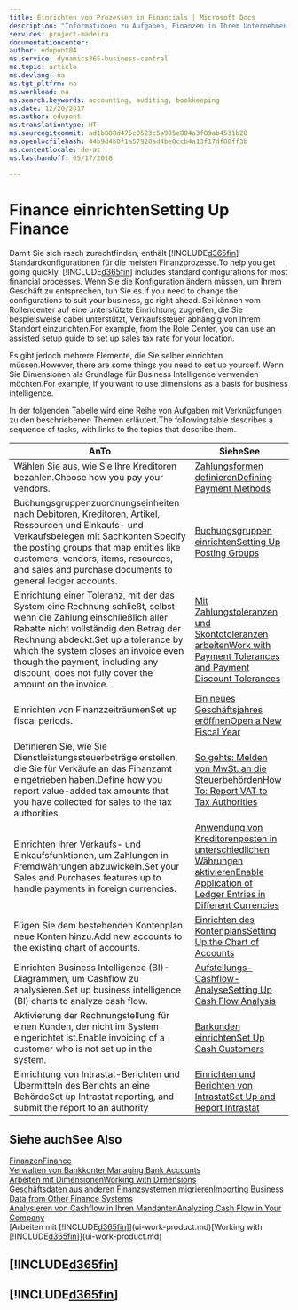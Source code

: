```yaml
---
title: Einrichten von Prozessen in Financials | Microsoft Docs
description: "Informationen zu Aufgaben, Finanzen in Ihrem Unternehmen einzurichten, um Ihrer Buchhaltung, oder Buchhaltungsanforderungen Prüfungen zu entsprechen."
services: project-madeira
documentationcenter: 
author: edupont04
ms.service: dynamics365-business-central
ms.topic: article
ms.devlang: na
ms.tgt_pltfrm: na
ms.workload: na
ms.search.keywords: accounting, auditing, bookkeeping
ms.date: 12/20/2017
ms.author: edupont
ms.translationtype: HT
ms.sourcegitcommit: ad1b888d475c0523c5a905e804a3f89ab4531b28
ms.openlocfilehash: 44b9d4b0f1a57920ad4be0ccb4a13f17df88ff3b
ms.contentlocale: de-at
ms.lasthandoff: 05/17/2018

---
```

# <a name="setting-up-finance"></a><span data-ttu-id="f64aa-103">Finance einrichten</span><span class="sxs-lookup"><span data-stu-id="f64aa-103">Setting Up Finance</span></span>
<span data-ttu-id="f64aa-104">Damit Sie sich rasch zurechtfinden, enthält [!INCLUDE[d365fin](includes/d365fin_md.md)]  Standardkonfigurationen für die meisten Finanzprozesse.</span><span class="sxs-lookup"><span data-stu-id="f64aa-104">To help you get going quickly, [!INCLUDE[d365fin](includes/d365fin_md.md)] includes standard configurations for most financial processes.</span></span> <span data-ttu-id="f64aa-105">Wenn Sie die Konfiguration ändern müssen, um Ihrem Geschäft zu entsprechen, tun Sie es.</span><span class="sxs-lookup"><span data-stu-id="f64aa-105">If you need to change the configurations to suit your business, go right ahead.</span></span> <span data-ttu-id="f64aa-106">Sei können vom Rollencenter auf eine unterstützte Einrichtung zugreifen, die Sie bespielsweise dabei unterstützt, Verkaufssteuer abhängig von Ihrem Standort einzurichten.</span><span class="sxs-lookup"><span data-stu-id="f64aa-106">For example, from the Role Center, you can use an assisted setup guide to set up sales tax rate for your location.</span></span>  

<span data-ttu-id="f64aa-107">Es gibt jedoch mehrere Elemente, die Sie selber einrichten müssen.</span><span class="sxs-lookup"><span data-stu-id="f64aa-107">However, there are some things you need to set up yourself.</span></span> <span data-ttu-id="f64aa-108">Wenn Sie Dimensionen als Grundlage für Business Intelligence verwenden möchten.</span><span class="sxs-lookup"><span data-stu-id="f64aa-108">For example, if you want to use dimensions as a basis for business intelligence.</span></span>  

<span data-ttu-id="f64aa-109">In der folgenden Tabelle wird eine Reihe von Aufgaben mit Verknüpfungen zu den beschriebenen Themen erläutert.</span><span class="sxs-lookup"><span data-stu-id="f64aa-109">The following table describes a sequence of tasks, with links to the topics that describe them.</span></span>

| <span data-ttu-id="f64aa-110">An</span><span class="sxs-lookup"><span data-stu-id="f64aa-110">To</span></span> | <span data-ttu-id="f64aa-111">Siehe</span><span class="sxs-lookup"><span data-stu-id="f64aa-111">See</span></span> |
| --- | --- |
| <span data-ttu-id="f64aa-112">Wählen Sie aus, wie Sie Ihre Kreditoren bezahlen.</span><span class="sxs-lookup"><span data-stu-id="f64aa-112">Choose how you pay your vendors.</span></span> |[<span data-ttu-id="f64aa-113">Zahlungsformen definieren</span><span class="sxs-lookup"><span data-stu-id="f64aa-113">Defining Payment Methods</span></span>](finance-payment-methods.md) |
| <span data-ttu-id="f64aa-114">Buchungsgruppenzuordnungseinheiten nach Debitoren, Kreditoren, Artikel, Ressourcen und Einkaufs- und Verkaufsbelegen mit Sachkonten.</span><span class="sxs-lookup"><span data-stu-id="f64aa-114">Specify the posting groups that map entities like customers, vendors, items, resources, and sales and purchase documents to general ledger accounts.</span></span> |[<span data-ttu-id="f64aa-115">Buchungsgruppen einrichten</span><span class="sxs-lookup"><span data-stu-id="f64aa-115">Setting Up Posting Groups</span></span>](finance-posting-groups.md)|
|<span data-ttu-id="f64aa-116">Einrichtung einer Toleranz, mit der das System eine Rechnung schließt, selbst wenn die Zahlung einschließlich aller Rabatte nicht vollständig den Betrag der Rechnung abdeckt.</span><span class="sxs-lookup"><span data-stu-id="f64aa-116">Set up a tolerance by which the system closes an invoice even though the payment, including any discount, does not fully cover the amount on the invoice.</span></span>|[<span data-ttu-id="f64aa-117">Mit Zahlungstoleranzen und Skontotoleranzen arbeiten</span><span class="sxs-lookup"><span data-stu-id="f64aa-117">Work with Payment Tolerances and Payment Discount Tolerances</span></span>](finance-payment-tolerance-and-payment-discount-tolerance.md)|
| <span data-ttu-id="f64aa-118">Einrichten von Finanzzeiträumen</span><span class="sxs-lookup"><span data-stu-id="f64aa-118">Set up fiscal periods.</span></span> |[<span data-ttu-id="f64aa-119">Ein neues Geschäftsjahres eröffnen</span><span class="sxs-lookup"><span data-stu-id="f64aa-119">Open a New Fiscal Year</span></span>](finance-how-open-new-fiscal-year.md) |
| <span data-ttu-id="f64aa-120">Definieren Sie, wie Sie Dienstleistungssteuerbeträge erstellen, die Sie für Verkäufe an das Finanzamt eingetrieben haben.</span><span class="sxs-lookup"><span data-stu-id="f64aa-120">Define how you report value-added tax amounts that you have collected for sales to the tax authorities.</span></span> |[<span data-ttu-id="f64aa-121">So gehts: Melden von MwSt. an die Steuerbehörden</span><span class="sxs-lookup"><span data-stu-id="f64aa-121">How To: Report VAT to Tax Authorities</span></span>](finance-how-report-vat.md)|
| <span data-ttu-id="f64aa-122">Einrichten Ihrer Verkaufs- und Einkaufsfunktionen, um Zahlungen in Fremdwährungen abzuwickeln.</span><span class="sxs-lookup"><span data-stu-id="f64aa-122">Set your Sales and Purchases features up to handle payments in foreign currencies.</span></span>|[<span data-ttu-id="f64aa-123">Anwendung von Kreditorenposten in unterschiedlichen Währungen aktivieren</span><span class="sxs-lookup"><span data-stu-id="f64aa-123">Enable Application of Ledger Entries in Different Currencies</span></span>](finance-how-enable-application-ledger-entries-different-currencies.md)
| <span data-ttu-id="f64aa-124">Fügen Sie dem bestehenden Kontenplan neue Konten hinzu.</span><span class="sxs-lookup"><span data-stu-id="f64aa-124">Add new accounts to the existing chart of accounts.</span></span> |[<span data-ttu-id="f64aa-125">Einrichten des Kontenplans</span><span class="sxs-lookup"><span data-stu-id="f64aa-125">Setting Up the Chart of Accounts</span></span>](finance-setup-chart-accounts.md) |
| <span data-ttu-id="f64aa-126">Einrichten Business Intelligence (BI)- Diagrammen, um Cashflow zu analysieren.</span><span class="sxs-lookup"><span data-stu-id="f64aa-126">Set up business intelligence (BI) charts to analyze cash flow.</span></span> |[<span data-ttu-id="f64aa-127">Aufstellungs-Cashflow-Analyse</span><span class="sxs-lookup"><span data-stu-id="f64aa-127">Setting Up Cash Flow Analysis</span></span>](finance-setup-cash-flow-analyses.md) |
|<span data-ttu-id="f64aa-128">Aktivierung der Rechnungstellung für einen Kunden, der nicht im System eingerichtet ist.</span><span class="sxs-lookup"><span data-stu-id="f64aa-128">Enable invoicing of a customer who is not set up in the system.</span></span>|[<span data-ttu-id="f64aa-129">Barkunden einrichten</span><span class="sxs-lookup"><span data-stu-id="f64aa-129">Set Up Cash Customers</span></span>](finance-how-to-set-up-cash-customers.md)|
| <span data-ttu-id="f64aa-130">Einrichtung von Intrastat-Berichten und Übermitteln des Berichts an eine Behörde</span><span class="sxs-lookup"><span data-stu-id="f64aa-130">Set up Intrastat reporting, and submit the report to an authority</span></span> | [<span data-ttu-id="f64aa-131">Einrichten und Berichten von Intrastat</span><span class="sxs-lookup"><span data-stu-id="f64aa-131">Set Up and Report Intrastat</span></span>](finance-how-setup-report-intrastat.md)|

## <a name="see-also"></a><span data-ttu-id="f64aa-132">Siehe auch</span><span class="sxs-lookup"><span data-stu-id="f64aa-132">See Also</span></span>
[<span data-ttu-id="f64aa-133">Finanzen</span><span class="sxs-lookup"><span data-stu-id="f64aa-133">Finance</span></span>](finance.md)  
[<span data-ttu-id="f64aa-134">Verwalten von Bankkonten</span><span class="sxs-lookup"><span data-stu-id="f64aa-134">Managing Bank Accounts</span></span>](bank-manage-bank-accounts.md)  
[<span data-ttu-id="f64aa-135">Arbeiten mit Dimensionen</span><span class="sxs-lookup"><span data-stu-id="f64aa-135">Working with Dimensions</span></span>](finance-dimensions.md)  
[<span data-ttu-id="f64aa-136">Geschäftsdaten aus anderen Finanzsystemen migrieren</span><span class="sxs-lookup"><span data-stu-id="f64aa-136">Importing Business Data from Other Finance Systems</span></span>](across-import-data-configuration-packages.md)  
[<span data-ttu-id="f64aa-137">Analysieren von Cashflow in Ihren Mandanten</span><span class="sxs-lookup"><span data-stu-id="f64aa-137">Analyzing Cash Flow in Your Company</span></span>](finance-analyze-cash-flow.md)  
<span data-ttu-id="f64aa-138">[Arbeiten mit [!INCLUDE[d365fin](includes/d365fin_md.md)]](ui-work-product.md)</span><span class="sxs-lookup"><span data-stu-id="f64aa-138">[Working with [!INCLUDE[d365fin](includes/d365fin_md.md)]](ui-work-product.md)</span></span>  

## [!INCLUDE[d365fin](includes/free_trial_md.md)]  
## [!INCLUDE[d365fin](includes/training_link_md.md)]

